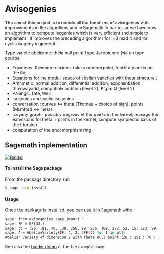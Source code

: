 # Avisogenies

The aim of this project is to recode all the functions of avisogenies with improvements in the algorithms and in Sagemath
In  particular we have now an algorithm to compute isogenies which is very efficient and simple to implement : it improves the preceding algorithms for l=3 mod 4 and for cyclic isogeny in general.

Type variété abélienne: thêta null point
Type Jacobienne (via un type courbe)

- Equations: Riemann relations, take a random point, test if a piont is on the AV;
- Equations for the moduli space of abelian varieties with theta structure ;
- Arithmetic: normal addition, differential addition, exponentiation, threewayadd,
  compatible addition (level 2), P \pm Q (level 2)
- Pairings: Tate, Weil
- Isogenies and cyclic isogenies
- conversation : curves <=> theta (Thomae + choice of sign), points (Mumford <=> theta)
- Isogeny graph : possible degrees of the points in the kernel, manage the extensions for
  theta + points in the kernel, compute symplectic basis of the l-torsion
- computation of the endomorphism ring

## Sagemath implementation
 [![Binder](https://mybinder.org/badge_logo.svg)](https://mybinder.org/v2/git/https%3A%2F%2Fgitlab.inria.fr%2Froberdam%2Favisogenies/sage)

#### To install the Sage package
From the package directory, run

```sh
$ sage -pip install .
```

#### Usage
Once the package is installed, you can use it in Sagemath with:

```sh
sage: from avisogenies_sage import *
sage: FF = GF(331)
sage: pt = [26, 191, 70, 130, 256, 29, 255, 309, 272, 52, 15, 123, 99, 1, 94, 239];
sage: A = AbelianVariety(FF, 4, 2, [FF(t) for t in pt])
Abelian variety of dimension 2 with theta null point (26 : 191 : 70 : 130 : 256 : 29 : 255 : 309 : 272 : 52 : 15 : 123 : 99 : 1 : 94 : 239)
```
See also the [binder demo](https://mybinder.org/v2/git/https%3A%2F%2Fgitlab.inria.fr%2Froberdam%2Favisogenies/sage?filepath=.%2Fexample.ipynb
) or the file `example.sage`.
